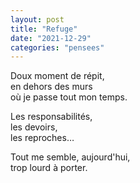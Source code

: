 ```yaml
---
layout: post
title: "Refuge"
date: "2021-12-29"
categories: "pensees"
---
```


Doux moment de répit,  
en dehors des murs  
où je passe tout mon temps.  

Les responsabilités,  
les devoirs,  
les reproches…  

Tout me semble, aujourd'hui,  
trop lourd à porter.  
